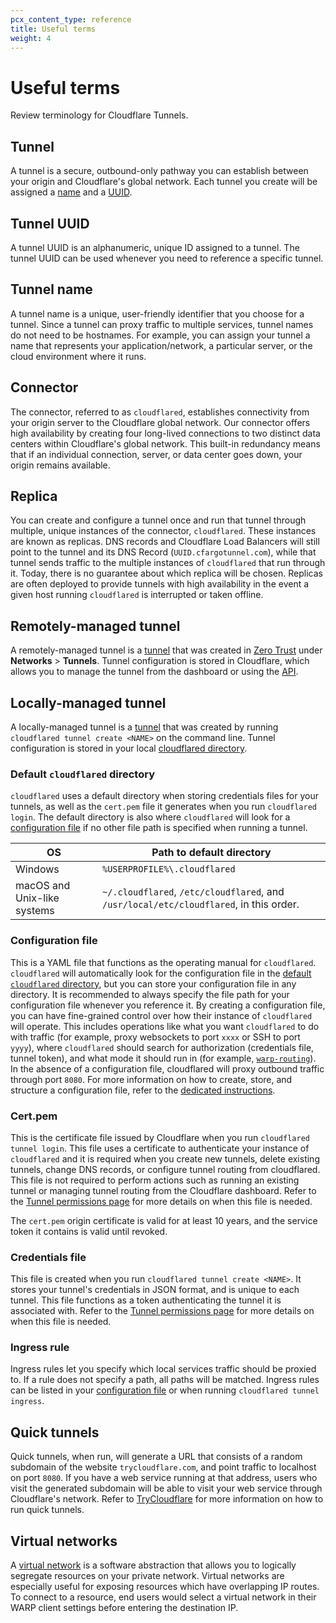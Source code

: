 ```yaml
---
pcx_content_type: reference
title: Useful terms
weight: 4
---
```


# Useful terms

Review terminology for Cloudflare Tunnels.

## Tunnel

A tunnel is a secure, outbound-only pathway you can establish between your origin and Cloudflare's global network. Each tunnel you create will be assigned a [name](#tunnel-name) and a [UUID](#tunnel-uuid).

## Tunnel UUID

A tunnel UUID is an alphanumeric, unique ID assigned to a tunnel. The tunnel UUID can be used whenever you need to reference a specific tunnel.

## Tunnel name

A tunnel name is a unique, user-friendly identifier that you choose for a tunnel. Since a tunnel can proxy traffic to multiple services, tunnel names do not need to be hostnames. For example, you can assign your tunnel a name that represents your application/network, a particular server, or the cloud environment where it runs.

## Connector

The connector, referred to as `cloudflared`, establishes connectivity from your origin server to the Cloudflare global network. Our connector offers high availability by creating four long-lived connections to two distinct data centers within Cloudflare's global network. This built-in redundancy means that if an individual connection, server, or data center goes down, your origin remains available.
  
## Replica

You can create and configure a tunnel once and run that tunnel through multiple, unique instances of the connector, `cloudflared`. These instances are known as replicas. DNS records and Cloudflare Load Balancers will still point to the tunnel and its DNS Record (`UUID.cfargotunnel.com`), while that tunnel sends traffic to the multiple instances of `cloudflared` that run through it. Today, there is no guarantee about which replica will be chosen. Replicas are often deployed to provide tunnels with high availability in the event a given host running `cloudflared` is interrupted or taken offline.

## Remotely-managed tunnel

A remotely-managed tunnel is a [tunnel](#tunnel) that was created in [Zero Trust](https://one.dash.cloudflare.com/) under **Networks** > **Tunnels**. Tunnel configuration is stored in Cloudflare, which allows you to manage the tunnel from the dashboard or using the [API](/api/operations/cloudflare-tunnel-configuration-get-configuration).

## Locally-managed tunnel

A locally-managed tunnel is a [tunnel](#tunnel) that was created by running `cloudflared tunnel create <NAME>` on the command line. Tunnel configuration is stored in your local [cloudflared directory](#default-cloudflared-directory).

### Default `cloudflared` directory

`cloudflared` uses a default directory when storing credentials files for your tunnels, as well as the `cert.pem` file it generates when you run `cloudflared login`. The default directory is also where `cloudflared` will look for a [configuration file](#configuration-file) if no other file path is specified when running a tunnel.

| OS                          | Path to default directory                                                              |
| --------------------------- | -------------------------------------------------------------------------------------- |
| Windows                     | `%USERPROFILE%\.cloudflared`                                                           |
| macOS and Unix-like systems | `~/.cloudflared`, `/etc/cloudflared`, and `/usr/local/etc/cloudflared`, in this order. |

### Configuration file

This is a YAML file that functions as the operating manual for `cloudflared`. `cloudflared` will automatically look for the configuration file in the [default `cloudflared` directory](#default-cloudflared-directory), but you can store your configuration file in any directory. It is recommended to always specify the file path for your configuration file whenever you reference it. By creating a configuration file, you can have fine-grained control over how their instance of `cloudflared` will operate. This includes operations like what you want `cloudflared` to do with traffic (for example, proxy websockets to port `xxxx` or SSH to port `yyyy`), where `cloudflared` should search for authorization (credentials file, tunnel token), and what mode it should run in (for example, [`warp-routing`](/cloudflare-one/connections/connect-networks/private-net/)). In the absence of a configuration file, cloudflared will proxy outbound traffic through port `8080`. For more information on how to create, store, and structure a configuration file, refer to the [dedicated instructions](/cloudflare-one/connections/connect-networks/configure-tunnels/local-management/configuration-file/).

### Cert.pem

This is the certificate file issued by Cloudflare when you run `cloudflared tunnel login`. This file uses a certificate to authenticate your instance of `cloudflared` and it is required when you create new tunnels, delete existing tunnels, change DNS records, or configure tunnel routing from cloudflared. This file is not required to perform actions such as running an existing tunnel or managing tunnel routing from the Cloudflare dashboard. Refer to the [Tunnel permissions page](/cloudflare-one/connections/connect-networks/configure-tunnels/local-management/tunnel-permissions/) for more details on when this file is needed.

The `cert.pem` origin certificate is valid for at least 10 years, and the service token it contains is valid until revoked.

### Credentials file

This file is created when you run `cloudflared tunnel create <NAME>`. It stores your tunnel's credentials in JSON format, and is unique to each tunnel. This file functions as a token authenticating the tunnel it is associated with. Refer to the [Tunnel permissions page](/cloudflare-one/connections/connect-networks/configure-tunnels/local-management/tunnel-permissions/) for more details on when this file is needed.

### Ingress rule

Ingress rules let you specify which local services traffic should be proxied to. If a rule does not specify a path, all paths will be matched. Ingress rules can be listed in your [configuration file](/cloudflare-one/connections/connect-networks/configure-tunnels/local-management/configuration-file/) or when running `cloudflared tunnel ingress`.

## Quick tunnels

Quick tunnels, when run, will generate a URL that consists of a random subdomain of the website `trycloudflare.com`, and point traffic to localhost on port `8080`. If you have a web service running at that address, users who visit the generated subdomain will be able to visit your web service through Cloudflare's network. Refer to [TryCloudflare](/cloudflare-one/connections/connect-networks/do-more-with-tunnels/trycloudflare/) for more information on how to run quick tunnels.

## Virtual networks

A [virtual network](/cloudflare-one/connections/connect-networks/private-net/cloudflared/tunnel-virtual-networks/) is a software abstraction that allows you to logically segregate resources on your private network.  Virtual networks are especially useful for exposing resources which have overlapping IP routes. To connect to a resource, end users would select a virtual network in their WARP client settings before entering the destination IP.
